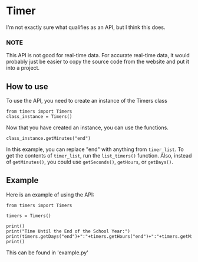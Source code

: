 # Timer 
I'm not exactly sure what qualifies as an API, but I think this does.

### NOTE
This API is not good for real-time data. For accurate real-time data, it would probably just be easier to copy the source code from the website and put it into a project.

## How to use
To use the API, you need to create an instance of the Timers class
```
from timers import Timers
class_instance = Timers()
```
Now that you have created an instance, you can use the functions.
```
class_instance.getMinutes("end")
```
In this example, you can replace "end" with anything from ```timer_list```. To get the contents of ```timer_list```, run the ```list_timers()``` function.
Also, instead of ```getMinutes()```, you could use ```getSeconds()```, ```getHours```, or ```getDays()```.

## Example
Here is an example of using the API:
```
from timers import Timers

timers = Timers()

print()
print("Time Until the End of the School Year:")
print(timers.getDays("end")+":"+timers.getHours("end")+":"+timers.getMinutes("end")+":"+timers.getSeconds("end"))
print()
```
This can be found in 'example.py'
